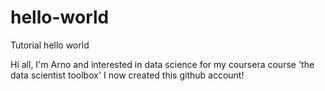 hello-world
===========

Tutorial hello world

Hi all, I'm Arno and interested in data science
for my coursera course 'the data scientist toolbox' I now created this github account!
